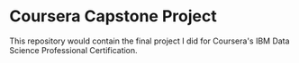 # Coursera Capstone Project

This repository would contain the final project I did for Coursera's IBM Data Science Professional Certification.
